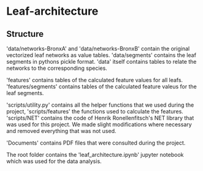 # Leaf-architecture

## Structure

'data/networks-BronxA' and 'data/networks-BronxB' contain the original
vectorized leaf networks as value tables. 'data/segments' contains the
leaf segments in pythons pickle format. 'data' itself contains tables to
relate the networks to the corresponding species.

'features' contains tables of the calculated feature values for all leafs.
'features/segments' contains tables of the calculated feature valeus for the
leaf segments.

'scripts/utility.py' contains all the helper functions that we used during the
project, 'scripts/features' the functions used to calculate the features.
'scripts/NET' contains the code of Henrik Ronellenfitsch's NET library that
was used for this project. We made slight modifications where necessary and
removed everything that was not used.

'Documents' contains PDF files that were consulted during the project.

The root folder contains the 'leaf_architecture.ipynb' jupyter notebook which
was used for the data analysis.
